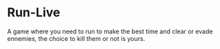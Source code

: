 # Run-Live
A game where you need to run to make the best time and clear or evade ennemies, the choice to kill them or not is yours.
